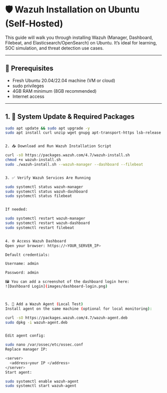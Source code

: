 # 🛡️ Wazuh Installation on Ubuntu (Self-Hosted)

This guide will walk you through installing Wazuh (Manager, Dashboard, Filebeat, and Elasticsearch/OpenSearch) on Ubuntu. It’s ideal for learning, SOC simulation, and threat detection use cases.

---

## 📌 Prerequisites

- Fresh Ubuntu 20.04/22.04 machine (VM or cloud)
- sudo privileges
- 4GB RAM minimum (8GB recommended)
- Internet access

---

## 1. 🧰 System Update & Required Packages

```bash
sudo apt update && sudo apt upgrade -y
sudo apt install curl unzip wget gnupg apt-transport-https lsb-release software-properties-common -y


2. 📥 Download and Run Wazuh Installation Script

curl -sO https://packages.wazuh.com/4.7/wazuh-install.sh
chmod +x wazuh-install.sh
sudo ./wazuh-install.sh --wazuh-manager --dashboard --filebeat


3. ✅ Verify Wazuh Services Are Running

sudo systemctl status wazuh-manager
sudo systemctl status wazuh-dashboard
sudo systemctl status filebeat


If needed:

sudo systemctl restart wazuh-manager
sudo systemctl restart wazuh-dashboard
sudo systemctl restart filebeat


4. 🌐 Access Wazuh Dashboard
Open your browser: https://<YOUR_SERVER_IP>

Default credentials:

Username: admin

Password: admin

🖼️ You can add a screenshot of the dashboard login here:
![Dashboard Login](images/dashboard-login.png)



5. 🤖 Add a Wazuh Agent (Local Test)
Install agent on the same machine (optional for local monitoring):

curl -sO https://packages.wazuh.com/4.7/wazuh-agent.deb
sudo dpkg -i wazuh-agent.deb


Edit agent config:

sudo nano /var/ossec/etc/ossec.conf
Replace manager IP:

<server>
  <address>your IP </address>
</server>
Start agent:

sudo systemctl enable wazuh-agent
sudo systemctl start wazuh-agent



